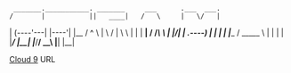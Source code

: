  
     _______.___________. _______     ___      .___  ___.
    /       |           ||   ____|   /   \     |   \/   |
   |   (----'---|  |----'|  |__     /  ^  \    |  \  /  | 
    \   \       |  |     |   __|   /  /_\  \   |  |\/|  |
.----)   |      |  |     |  |____ /  _____  \  |  |  |  |
|_______/       |__|     |_______/__/     \__\ |__|  |__|

[Cloud 9](https://github.com/Mute1946/Steam) URL
